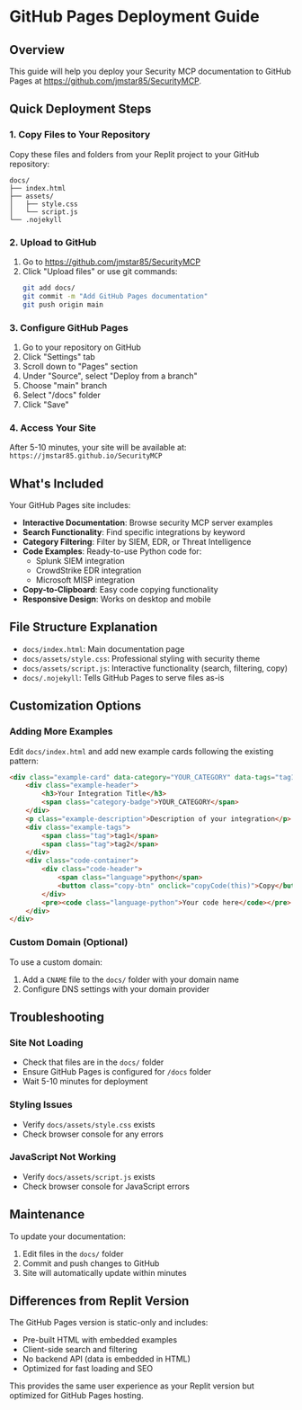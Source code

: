 # GitHub Pages Deployment Guide

## Overview
This guide will help you deploy your Security MCP documentation to GitHub Pages at https://github.com/jmstar85/SecurityMCP.

## Quick Deployment Steps

### 1. Copy Files to Your Repository
Copy these files and folders from your Replit project to your GitHub repository:

```
docs/
├── index.html
├── assets/
│   ├── style.css
│   └── script.js
└── .nojekyll
```

### 2. Upload to GitHub
1. Go to https://github.com/jmstar85/SecurityMCP
2. Click "Upload files" or use git commands:
   ```bash
   git add docs/
   git commit -m "Add GitHub Pages documentation"
   git push origin main
   ```

### 3. Configure GitHub Pages
1. Go to your repository on GitHub
2. Click "Settings" tab
3. Scroll down to "Pages" section
4. Under "Source", select "Deploy from a branch"
5. Choose "main" branch
6. Select "/docs" folder
7. Click "Save"

### 4. Access Your Site
After 5-10 minutes, your site will be available at:
`https://jmstar85.github.io/SecurityMCP`

## What's Included

Your GitHub Pages site includes:
- **Interactive Documentation**: Browse security MCP server examples
- **Search Functionality**: Find specific integrations by keyword
- **Category Filtering**: Filter by SIEM, EDR, or Threat Intelligence
- **Code Examples**: Ready-to-use Python code for:
  - Splunk SIEM integration
  - CrowdStrike EDR integration  
  - Microsoft MISP integration
- **Copy-to-Clipboard**: Easy code copying functionality
- **Responsive Design**: Works on desktop and mobile

## File Structure Explanation

- `docs/index.html`: Main documentation page
- `docs/assets/style.css`: Professional styling with security theme
- `docs/assets/script.js`: Interactive functionality (search, filtering, copy)
- `docs/.nojekyll`: Tells GitHub Pages to serve files as-is

## Customization Options

### Adding More Examples
Edit `docs/index.html` and add new example cards following the existing pattern:

```html
<div class="example-card" data-category="YOUR_CATEGORY" data-tags="tag1 tag2 tag3">
    <div class="example-header">
        <h3>Your Integration Title</h3>
        <span class="category-badge">YOUR_CATEGORY</span>
    </div>
    <p class="example-description">Description of your integration</p>
    <div class="example-tags">
        <span class="tag">tag1</span>
        <span class="tag">tag2</span>
    </div>
    <div class="code-container">
        <div class="code-header">
            <span class="language">python</span>
            <button class="copy-btn" onclick="copyCode(this)">Copy</button>
        </div>
        <pre><code class="language-python">Your code here</code></pre>
    </div>
</div>
```

### Custom Domain (Optional)
To use a custom domain:
1. Add a `CNAME` file to the `docs/` folder with your domain name
2. Configure DNS settings with your domain provider

## Troubleshooting

### Site Not Loading
- Check that files are in the `docs/` folder
- Ensure GitHub Pages is configured for `/docs` folder
- Wait 5-10 minutes for deployment

### Styling Issues
- Verify `docs/assets/style.css` exists
- Check browser console for any errors

### JavaScript Not Working
- Verify `docs/assets/script.js` exists
- Check browser console for JavaScript errors

## Maintenance

To update your documentation:
1. Edit files in the `docs/` folder
2. Commit and push changes to GitHub
3. Site will automatically update within minutes

## Differences from Replit Version

The GitHub Pages version is static-only and includes:
- Pre-built HTML with embedded examples
- Client-side search and filtering
- No backend API (data is embedded in HTML)
- Optimized for fast loading and SEO

This provides the same user experience as your Replit version but optimized for GitHub Pages hosting.
